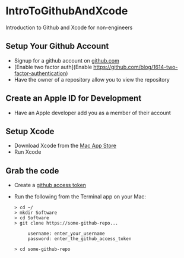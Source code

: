 # IntroToGithubAndXcode
Introduction to Github and Xcode for non-engineers

## Setup Your Github Account

- Signup for a github account on [github.com](github.com)
- [Enable two factor auth](Enable https://github.com/blog/1614-two-factor-authentication)
- Have the owner of a repository allow you to view the repository

## Create an Apple ID for Development

- Have an Apple developer add you as a member of their account

## Setup Xcode

- Download Xcode from the [Mac App Store](https://itunes.apple.com/us/app/xcode/id497799835?mt=12)
- Run Xcode

## Grab the code

- Create a [github access token](https://help.github.com/articles/creating-an-access-token-for-command-line-use/)
- Run the following from the Terminal app on your Mac:

    ```
    > cd ~/
    > mkdir Software
    > cd Software
    > git clone https://some-github-repo...
    
         username: enter_your_username
         password: enter_the_github_access_token
      
    > cd some-github-repo
    ```

